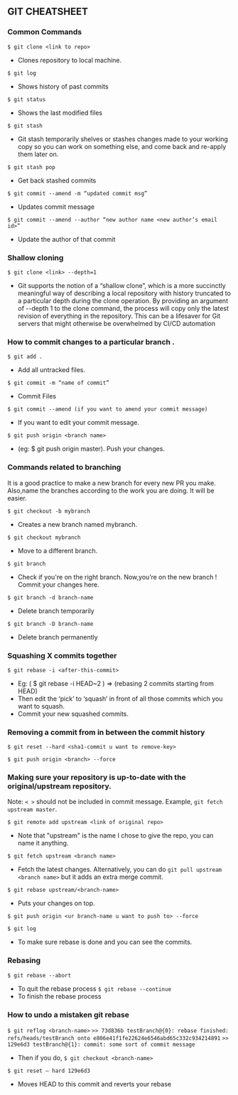## GIT CHEATSHEET

### Common Commands
`$ git clone <link to repo>`
- Clones repository to local machine.

`$ git log`
 - Shows history of past commits

`$ git status`	
 - Shows the last modified files 

`$ git stash`	 
 - Git stash temporarily shelves or stashes changes made to your working copy so you can work on something else, and come back and re-apply them later on.

`$ git stash pop`	 
 - Get back stashed commits

`$ git commit --amend -m “updated commit msg”`	
 - Updates commit message

`$ git commit --amend --author “new author name <new author’s email id>”`
- Update the author of that commit        

### Shallow cloning
`$ git clone <link> --depth=1`
- Git supports the notion of a “shallow clone”, which is a more succinctly meaningful way of describing a local repository with history truncated to a particular depth during the clone operation. By providing an argument of --depth 1 to the clone command, the process will copy only the latest revision of everything in the repository. This can be a lifesaver for Git servers that might otherwise be overwhelmed by CI/CD automation		

### How to commit changes to a particular branch .

`$ git add .`
 - Add all untracked files.

`$ git commit -m “name of commit”`
 - Commit Files

`$ git commit --amend (if you want to amend your commit message)`
 - If you want to edit your commit message.

`$ git push origin <branch name>`	
 - (eg: $ git push origin master). Push your changes.

### Commands related to branching

It is a good practice to make a new branch for every new PR you make. Also,name the branches according to the work you are doing. It will be easier.

`$ git checkout -b mybranch`
 - Creates a new branch named mybranch.

`$ git checkout mybranch`
 - Move to a different branch. 

`$ git branch`
- Check if you're on the right branch. Now,you’re on the new branch ! Commit your changes here.

`$ git branch -d branch-name`
- Delete branch temporarily

`$ git branch -D branch-name`
- Delete branch permanently

### Squashing X commits together

`$ git rebase -i <after-this-commit>`	  
- Eg: ( $ git rebase -i HEAD~2 ) => (rebasing 2 commits starting from HEAD)
- Then edit the ‘pick’ to ‘squash’ in front of all those commits which you want to squash.
- Commit your new squashed commits.

### Removing a commit from in between the commit history

`$ git reset --hard <sha1-commit u want to remove-key>`

`$ git push origin <branch> --force`

### Making sure your repository is up-to-date with the original/upstream repository.

Note: `< >` should not be included in commit message. Example, `git fetch upstream master`.

`$ git remote add upstream <link of original repo>`
 - Note that "upstream" is the name I chose to give the repo, you can name it anything. 

`$ git fetch upstream <branch name>`
 - Fetch the latest changes. Alternatively, you can do `git pull upstream <branch name>` but it adds an extra merge commit.

`$ git rebase upstream/<branch-name>`	
 - Puts your changes on top.

`$ git push origin <ur branch-name u want to push to> --force` 	

`$ git log`
 - To make sure rebase is done and you can see the commits.


### Rebasing

`$ git rebase --abort`	
 - To quit the rebase process
`$ git rebase --continue`	
 - To finish the rebase process

### How to undo a mistaken git rebase

`$ git reflog <branch-name>` 
`>> 73d836b testBranch@{0}: rebase finished: refs/heads/testBranch onto e806e41f1fe22624e6546abd65c332c934214891`
`>> 129e6d3 testBranch@{1}: commit: some sort of commit message`

- Then if you do,
`$ git checkout <branch-name>` 

`$ git reset — hard 129e6d3` 		
- Moves HEAD to this commit and reverts your rebase


